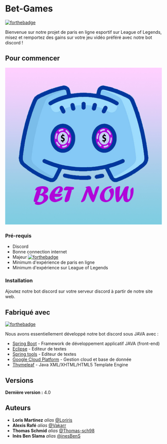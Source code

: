 # Bet-Games

[![forthebadge](https://forthebadge.com/images/badges/uses-html.svg)](https://forthebadge.com)

Bienvenue sur notre projet de paris en ligne esportif sur League of Legends, misez et remportez des gains sur votre jeu vidéo préféré avec notre bot discord !

## Pour commencer

![Alt text](src/main/resources/static/images/logo_bot_discord.jpg?raw=true "Bet-Games logo")

### Pré-requis

- Discord
- Bonne connection internet
- Majeur [![forthebadge](https://forthebadge.com/images/badges/ages-18.svg)](https://forthebadge.com)
- Minimum d'expérience de paris en ligne
- Minimum d'expérience sur League of Legends

### Installation

Ajoutez notre bot discord sur votre serveur discord à partir de notre site web.  

## Fabriqué avec

[![forthebadge](https://forthebadge.com/images/badges/made-with-java.svg)](https://forthebadge.com)

Nous avons essentiellement développé notre bot discord sous JAVA avec :

* [Spring Boot](https://spring.io/projects/spring-boot) -  Framework de développement applicatif JAVA (front-end)
* [Eclipse](https://www.eclipse.org/) - Editeur de textes
* [Spring tools](https://spring.io/tools) - Editeur de textes
* [Google Cloud Platform](https://cloud.google.com/) - Gestion cloud et base de donnée
* [Thymeleaf](https://www.thymeleaf.org/) - Java XML/XHTML/HTML5 Template Engine

## Versions

**Dernière version :** 4.0

## Auteurs

* **Loris Martinez** _alias_ [@Loriris](https://github.com/Loriris)
* **Alexis Rafé** _alias_ [@Vakarr](https://github.com/Vakarr)
* **Thomas Schmid** _alias_ [@Thomas-sch98](https://github.com/Thomas-sch98)
* **Inès Ben Slama** _alias_ [@inesBenS](https://github.com/inesBenS)
